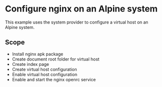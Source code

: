 # Configure nginx on an Alpine system

This example uses the system provider to configure a virtual host on an Alpine system.

## Scope

- Install nginx apk package
- Create document root folder for virtual host
- Create index page
- Create virtual host configuration
- Enable virtual host configuration
- Enable and start the nginx openrc service